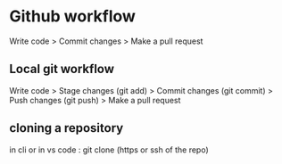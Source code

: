 # Github workflow

Write code > Commit changes > Make a pull request

## Local git workflow

Write code >
Stage changes (git add) >
Commit changes (git commit) >
Push changes (git push) >
Make a pull request

## cloning a repository

in cli or in vs code : git clone (https or ssh of the repo)
